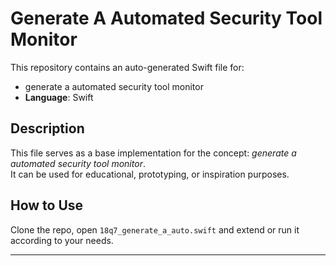 # Generate A Automated Security Tool Monitor

This repository contains an auto-generated Swift file for:

- generate a automated security tool monitor
- **Language**: Swift

## Description

This file serves as a base implementation for the concept: *generate a automated security tool monitor*.  
It can be used for educational, prototyping, or inspiration purposes.

## How to Use

Clone the repo, open `18q7_generate_a_auto.swift` and extend or run it according to your needs.

---


